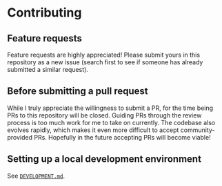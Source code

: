 # Contributing

## Feature requests

Feature requests are highly appreciated! Please submit yours in this repository as a new issue (search first to see if someone has already submitted a similar request).

## Before submitting a pull request

While I truly appreciate the willingness to submit a PR, for the time being PRs to this repository will be closed. Guiding PRs through the review process is too much work for me to take on currently. The codebase also evolves rapidly, which makes it even more difficult to accept community-provided PRs. Hopefully in the future accepting PRs will become viable!

## Setting up a local development environment

See [`DEVELOPMENT.md`](DEVELOPMENT.md).
